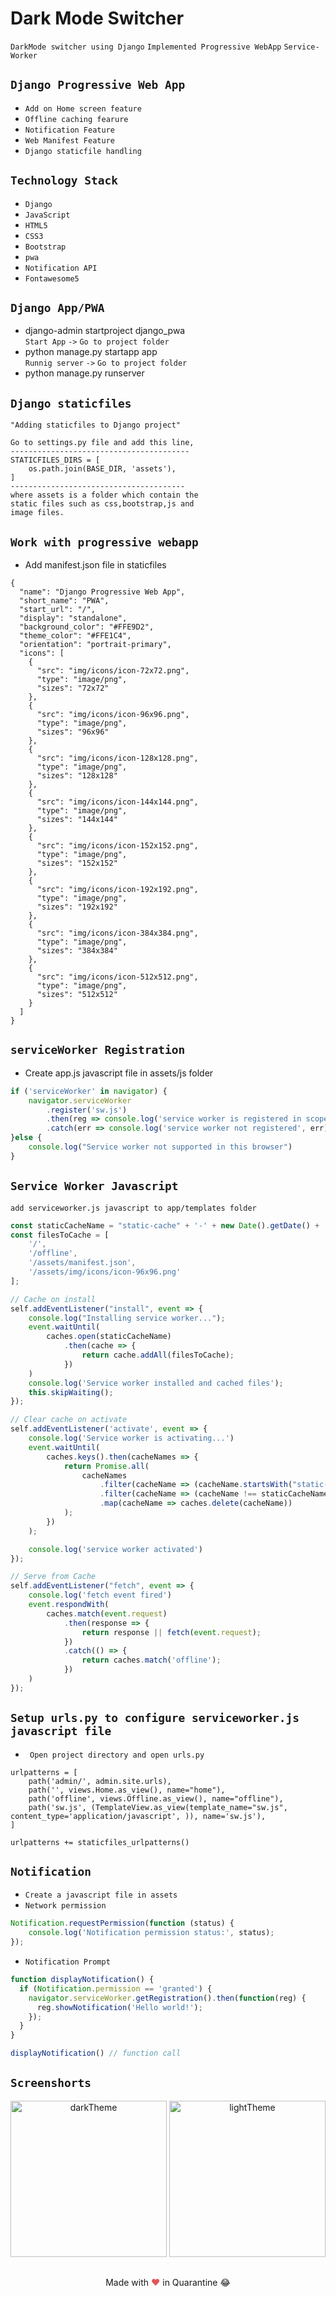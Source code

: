 # Dark Mode Switcher

``DarkMode switcher using Django``   ``Implemented Progressive WebApp``
``Service-Worker``

## ``Django Progressive Web App``
- ``Add on Home screen feature`` <br>
- ``Offline caching fearure`` <br>
- ``Notification Feature`` <br>
- ``Web Manifest Feature `` <br>
- ``Django staticfile handling`` <br>

## ``Technology Stack``
- ``Django``
- ``JavaScript``
- ``HTML5``
- ``CSS3``
- ``Bootstrap``
- ``pwa``
- ``Notification API``
- ``Fontawesome5``

## ``Django App/PWA``
- django-admin startproject django_pwa <br>
``Start App`` ``->`` ``Go to project folder``
- python manage.py startapp app <br>
``Runnig server`` ``->`` ``Go to project folder``
- python manage.py runserver

## ``Django staticfiles``
```staticfiles
"Adding staticfiles to Django project"

Go to settings.py file and add this line,
----------------------------------------
STATICFILES_DIRS = [
    os.path.join(BASE_DIR, 'assets'),
]
---------------------------------------
where assets is a folder which contain the 
static files such as css,bootstrap,js and 
image files.
```
## ``Work with progressive webapp``
- Add manifest.json file in staticfiles
```manifest
{
  "name": "Django Progressive Web App",
  "short_name": "PWA",
  "start_url": "/",
  "display": "standalone",
  "background_color": "#FFE9D2",
  "theme_color": "#FFE1C4",
  "orientation": "portrait-primary",
  "icons": [
    {
      "src": "img/icons/icon-72x72.png",
      "type": "image/png",
      "sizes": "72x72"
    },
    {
      "src": "img/icons/icon-96x96.png",
      "type": "image/png",
      "sizes": "96x96"
    },
    {
      "src": "img/icons/icon-128x128.png",
      "type": "image/png",
      "sizes": "128x128"
    },
    {
      "src": "img/icons/icon-144x144.png",
      "type": "image/png",
      "sizes": "144x144"
    },
    {
      "src": "img/icons/icon-152x152.png",
      "type": "image/png",
      "sizes": "152x152"
    },
    {
      "src": "img/icons/icon-192x192.png",
      "type": "image/png",
      "sizes": "192x192"
    },
    {
      "src": "img/icons/icon-384x384.png",
      "type": "image/png",
      "sizes": "384x384"
    },
    {
      "src": "img/icons/icon-512x512.png",
      "type": "image/png",
      "sizes": "512x512"
    }
  ]
}
```
## ``serviceWorker Registration``
- Create app.js javascript file in assets/js folder
```javascript
if ('serviceWorker' in navigator) {
	navigator.serviceWorker
		.register('sw.js')
		.then(reg => console.log('service worker is registered in scope: ', reg.scope))
		.catch(err => console.log('service worker not registered', err));
}else {
	console.log("Service worker not supported in this browser")
}

```

## ``Service Worker Javascript``
``add serviceworker.js javascript to app/templates folder``
```javascript
const staticCacheName = "static-cache" + '-' + new Date().getDate() + ':' + new Date().getHours() + ':' + new Date().getSeconds();
const filesToCache = [
    '/',
    '/offline',
    '/assets/manifest.json',
    '/assets/img/icons/icon-96x96.png'
];

// Cache on install
self.addEventListener("install", event => {
    console.log("Installing service worker...");
    event.waitUntil(
        caches.open(staticCacheName)
            .then(cache => {
                return cache.addAll(filesToCache);
            })
    )
    console.log('Service worker installed and cached files');
    this.skipWaiting();
});

// Clear cache on activate
self.addEventListener('activate', event => {
    console.log('Service worker is activating...')
    event.waitUntil(
        caches.keys().then(cacheNames => {
            return Promise.all(
                cacheNames
                    .filter(cacheName => (cacheName.startsWith("static-cache")))
                    .filter(cacheName => (cacheName !== staticCacheName))
                    .map(cacheName => caches.delete(cacheName))
            );
        })
    );

    console.log('service worker activated')
});

// Serve from Cache
self.addEventListener("fetch", event => {
    console.log('fetch event fired')
    event.respondWith(
        caches.match(event.request)
            .then(response => {
                return response || fetch(event.request);
            })
            .catch(() => {
                return caches.match('offline');
            })
    )
});
```
## ``Setup urls.py to configure serviceworker.js javascript file``
- `` Open project directory and open urls.py``
```urls
urlpatterns = [
    path('admin/', admin.site.urls),
    path('', views.Home.as_view(), name="home"),
    path('offline', views.Offline.as_view(), name="offline"),
    path('sw.js', (TemplateView.as_view(template_name="sw.js", content_type='application/javascript', )), name='sw.js'),
]

urlpatterns += staticfiles_urlpatterns()
```
## ``Notification``
- ``Create a javascript file in assets``
- ``Network permission``
```javascript
Notification.requestPermission(function (status) {
    console.log('Notification permission status:', status);
});
```
- ``Notification Prompt``
```javascript
function displayNotification() {
  if (Notification.permission == 'granted') {
    navigator.serviceWorker.getRegistration().then(function(reg) {
      reg.showNotification('Hello world!');
    });
  }
}

displayNotification() // function call
```



## ``Screenshorts``

<p align="center">
<img alt="darkTheme" src="assets/Capture.PNG" width="250"> <img alt="lightTheme" src="assets/Capture1.PNG" width="250">
</p>

##
<p align="center">Made with <span style="color: #e25555;">❤ </span>in Quarantine 😂 </p>
    



        